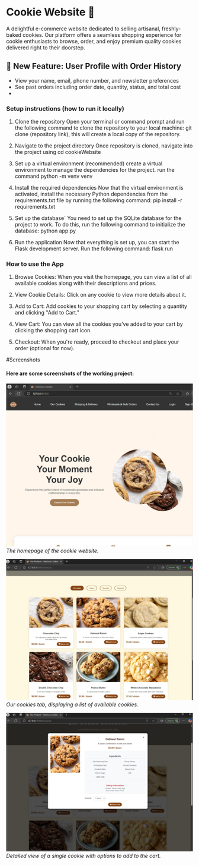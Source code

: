# Cookie Website 🍪

A delightful e-commerce website dedicated to selling artisanal, freshly-baked cookies. Our platform offers a seamless shopping experience for cookie enthusiasts to browse, order, and enjoy premium quality cookies delivered right to their doorstep.

## 🔧 New Feature: User Profile with Order History

- View your name, email, phone number, and newsletter preferences
- See past orders including order date, quantity, status, and total cost
- 
### Setup instructions (how to run it locally)
1. Clone the repository
       Open your terminal or command prompt and run the following command to clone the repository to your local machine:
        git clone (repository link), this will create a local copy of the repository.

2. Navigate to the project directory
        Once repository is cloned, navigate into the project using cd cookieWebsite

3. Set up a virtual environment (recommended)
        create a virtual environment to manage the dependencies for the project.
        run the command python -m venv venv

4. Install the required dependencies
       Now that the virtual environment is activated, install the necessary Python dependencies from the requirements.txt file by running the following command:
       pip install -r requirements.txt

5. Set up the database`
       You need to set up the SQLite database for the project to work. To do this, run the following command to initialize the database:
       python app.py

6. Run the application
       Now that everything is set up, you can start the Flask development server. Run the following command:
        flask run

### How to use the App

1. Browse Cookies: When you visit the homepage, you can view a list of all available cookies along with their descriptions and prices.

2. View Cookie Details: Click on any cookie to view more details about it.

3. Add to Cart: Add cookies to your shopping cart by selecting a quantity and clicking "Add to Cart."

4. View Cart: You can view all the cookies you’ve added to your cart by clicking the shopping cart icon.

5. Checkout: When you're ready, proceed to checkout and place your order (optional for now).

#Screenshots

#### Here are some screenshots of the working project:



![homepage-screenshot](images/homepagescreenshot.jpg)
*The homepage of the cookie website.*

![cookies](images/cookiesselection.jpg)
*Our cookies tab, displaying a list of available cookies.*

![cookie-view](images/vewcookie.jpg)
*Detailed view of a single cookie with options to add to the cart.*